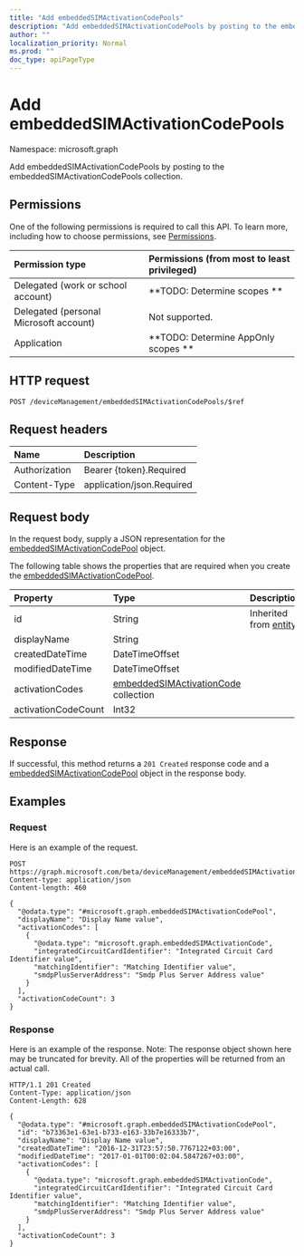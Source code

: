 ```yaml
---
title: "Add embeddedSIMActivationCodePools"
description: "Add embeddedSIMActivationCodePools by posting to the embeddedSIMActivationCodePools collection."
author: ""
localization_priority: Normal
ms.prod: ""
doc_type: apiPageType
---
```


# Add embeddedSIMActivationCodePools

Namespace: microsoft.graph

Add embeddedSIMActivationCodePools by posting to the embeddedSIMActivationCodePools collection.

## Permissions
One of the following permissions is required to call this API. To learn more, including how to choose permissions, see [Permissions](/concepts/permissions-reference.md).

|Permission type|Permissions (from most to least privileged)|
|:---|:---|
|Delegated (work or school account)|**TODO: Determine scopes **|
|Delegated (personal Microsoft account)|Not supported.|
|Application|**TODO: Determine AppOnly scopes **|

## HTTP request
<!-- {
  "blockType": "ignored"
}
-->
``` http
POST /deviceManagement/embeddedSIMActivationCodePools/$ref
```

## Request headers
|Name|Description|
|:---|:---|
|Authorization|Bearer {token}.Required|
|Content-Type|application/json.Required|

## Request body
In the request body, supply a JSON representation for the [embeddedSIMActivationCodePool](../resources/embeddedsimactivationcodepool.md) object.

The following table shows the properties that are required when you create the [embeddedSIMActivationCodePool](../resources/embeddedsimactivationcodepool.md).

|Property|Type|Description|
|:---|:---|:---|
|id|String| Inherited from [entity](../resources/entity.md)|
|displayName|String||
|createdDateTime|DateTimeOffset||
|modifiedDateTime|DateTimeOffset||
|activationCodes|[embeddedSIMActivationCode](../resources/embeddedsimactivationcode.md) collection||
|activationCodeCount|Int32||



## Response
If successful, this method returns a `201 Created` response code and a [embeddedSIMActivationCodePool](../resources/embeddedsimactivationcodepool.md) object in the response body.

## Examples

### Request
Here is an example of the request.
<!-- {
  "blockType": "request",
  "name": "create_embeddedsimactivationcodepool_from_"
}
-->
``` http
POST https://graph.microsoft.com/beta/deviceManagement/embeddedSIMActivationCodePools
Content-type: application/json
Content-length: 460

{
  "@odata.type": "#microsoft.graph.embeddedSIMActivationCodePool",
  "displayName": "Display Name value",
  "activationCodes": [
    {
      "@odata.type": "microsoft.graph.embeddedSIMActivationCode",
      "integratedCircuitCardIdentifier": "Integrated Circuit Card Identifier value",
      "matchingIdentifier": "Matching Identifier value",
      "smdpPlusServerAddress": "Smdp Plus Server Address value"
    }
  ],
  "activationCodeCount": 3
}
```

### Response
Here is an example of the response. Note: The response object shown here may be truncated for brevity. All of the properties will be returned from an actual call.
<!-- {
  "blockType": "response",
  "truncated": true,
  "@odata.type": "microsoft.graph.embeddedsimactivationcodepool"
}
-->
``` http
HTTP/1.1 201 Created
Content-Type: application/json
Content-Length: 628

{
  "@odata.type": "#microsoft.graph.embeddedSIMActivationCodePool",
  "id": "b73363e1-63e1-b733-e163-33b7e16333b7",
  "displayName": "Display Name value",
  "createdDateTime": "2016-12-31T23:57:50.7767122+03:00",
  "modifiedDateTime": "2017-01-01T00:02:04.5847267+03:00",
  "activationCodes": [
    {
      "@odata.type": "microsoft.graph.embeddedSIMActivationCode",
      "integratedCircuitCardIdentifier": "Integrated Circuit Card Identifier value",
      "matchingIdentifier": "Matching Identifier value",
      "smdpPlusServerAddress": "Smdp Plus Server Address value"
    }
  ],
  "activationCodeCount": 3
}
```

